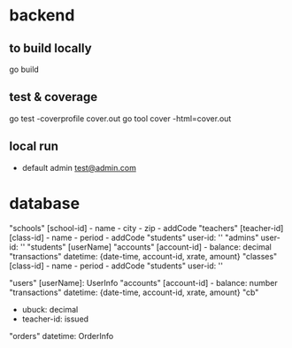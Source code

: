 # backend

## to build locally
go build

## test & coverage
go test -coverprofile cover.out
go tool cover -html=cover.out

## local run
- default admin test@admin.com

# database

"schools"
    [school-id]
    - name
    - city
    - zip
    - addCode
    "teachers"
        [teacher-id]
            [class-id]
            - name
            - period
            - addCode
            "students"
                user-id: ''
    "admins"
        user-id: ''
    "students"
        [userName]
            "accounts"
                [account-id]
                    - balance: decimal
                    "transactions"
                        datetime: {date-time, account-id, xrate, amount}
    "classes"
        [class-id]
        - name
        - period
        - addCode
        "students"
            user-id: ''
                
"users"
    [userName]: UserInfo
        "accounts"
            [account-id]
                - balance: number
                "transactions"
                    datetime: {date-time, account-id, xrate, amount}
"cb"
  - ubuck: decimal 
  - teacher-id: issued

"orders"
  datetime: OrderInfo
